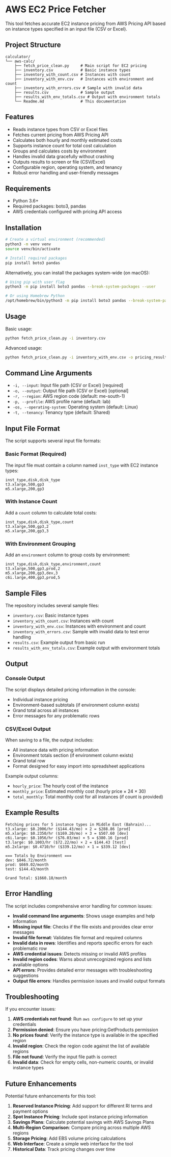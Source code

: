 # AWS EC2 Price Fetcher

This tool fetches accurate EC2 instance pricing from AWS Pricing API based on instance types specified in an input file (CSV or Excel).

## Project Structure

```
calculator/
└── aws-calc/
    ├── fetch_price_clean.py     # Main script for EC2 pricing
    ├── inventory.csv            # Basic instance types
    ├── inventory_with_count.csv # Instances with count
    ├── inventory_with_env.csv   # Instances with environment and count
    ├── inventory_with_errors.csv # Sample with invalid data
    ├── results.csv              # Sample output
    ├── results_with_env_totals.csv # Output with environment totals
    └── Readme.md                # This documentation
```

## Features

- Reads instance types from CSV or Excel files
- Fetches current pricing from AWS Pricing API
- Calculates both hourly and monthly estimated costs
- Supports instance count for total cost calculation
- Groups and calculates costs by environment
- Handles invalid data gracefully without crashing
- Outputs results to screen or file (CSV/Excel)
- Configurable region, operating system, and tenancy
- Robust error handling and user-friendly messages

## Requirements

- Python 3.6+
- Required packages: boto3, pandas
- AWS credentials configured with pricing API access

## Installation

```bash
# Create a virtual environment (recommended)
python3 -m venv venv
source venv/bin/activate

# Install required packages
pip install boto3 pandas
```

Alternatively, you can install the packages system-wide (on macOS):

```bash
# Using pip with user flag
python3 -m pip install boto3 pandas --break-system-packages --user

# Or using Homebrew Python
/opt/homebrew/bin/python3 -m pip install boto3 pandas --break-system-packages --user
```

## Usage

Basic usage:

```bash
python fetch_price_clean.py -i inventory.csv
```

Advanced usage:

```bash
python fetch_price_clean.py -i inventory_with_env.csv -o pricing_results.csv -r us-east-1 -p my_aws_profile -os Windows -t Dedicated
```

## Command Line Arguments

- `-i, --input`: Input file path (CSV or Excel) [required]
- `-o, --output`: Output file path (CSV or Excel) [optional]
- `-r, --region`: AWS region code (default: me-south-1)
- `-p, --profile`: AWS profile name (default: lab)
- `-os, --operating-system`: Operating system (default: Linux)
- `-t, --tenancy`: Tenancy type (default: Shared)

## Input File Format

The script supports several input file formats:

### Basic Format (Required)
The input file must contain a column named `inst_type` with EC2 instance types:
```
inst_type,disk,disk_type
t3.xlarge,500,gp3
m5.xlarge,200,gp3
```

### With Instance Count
Add a `count` column to calculate total costs:
```
inst_type,disk,disk_type,count
t3.xlarge,500,gp3,2
m5.xlarge,200,gp3,3
```

### With Environment Grouping
Add an `environment` column to group costs by environment:
```
inst_type,disk,disk_type,environment,count
t3.xlarge,500,gp3,prod,2
m5.xlarge,200,gp3,dev,3
c6i.large,400,gp3,prod,5
```

## Sample Files

The repository includes several sample files:

- `inventory.csv`: Basic instance types
- `inventory_with_count.csv`: Instances with count
- `inventory_with_env.csv`: Instances with environment and count
- `inventory_with_errors.csv`: Sample with invalid data to test error handling
- `results.csv`: Example output from basic run
- `results_with_env_totals.csv`: Example output with environment totals

## Output

### Console Output
The script displays detailed pricing information in the console:
- Individual instance pricing
- Environment-based subtotals (if environment column exists)
- Grand total across all instances
- Error messages for any problematic rows

### CSV/Excel Output
When saving to a file, the output includes:
- All instance data with pricing information
- Environment totals section (if environment column exists)
- Grand total row
- Format designed for easy import into spreadsheet applications

Example output columns:
- `hourly_price`: The hourly cost of the instance
- `monthly_price`: Estimated monthly cost (hourly price × 24 × 30)
- `total_monthly`: Total monthly cost for all instances (if count is provided)

## Example Results

```
Fetching prices for 5 instance types in Middle East (Bahrain)...
t3.xlarge: $0.2006/hr ($144.43/mo) × 2 = $288.86 [prod]
m5.xlarge: $0.2350/hr ($169.20/mo) × 3 = $507.60 [dev]
c6i.large: $0.1056/hr ($76.03/mo) × 5 = $380.16 [prod]
t3.large: $0.1003/hr ($72.22/mo) × 2 = $144.43 [test]
m5.2xlarge: $0.4710/hr ($339.12/mo) × 1 = $339.12 [dev]

=== Totals by Environment ===
dev: $846.72/month
prod: $669.02/month
test: $144.43/month

Grand Total: $1660.18/month
```

## Error Handling

The script includes comprehensive error handling for common issues:

- **Invalid command line arguments**: Shows usage examples and help information
- **Missing input file**: Checks if the file exists and provides clear error messages
- **Invalid file format**: Validates file format and required columns
- **Invalid data in rows**: Identifies and reports specific errors for each problematic row
- **AWS credential issues**: Detects missing or invalid AWS profiles
- **Invalid region codes**: Warns about unrecognized regions and lists available options
- **API errors**: Provides detailed error messages with troubleshooting suggestions
- **Output file errors**: Handles permission issues and invalid output formats

## Troubleshooting

If you encounter issues:

1. **AWS credentials not found**: Run `aws configure` to set up your credentials
2. **Permission denied**: Ensure you have pricing:GetProducts permission
3. **No prices found**: Verify the instance type is available in the specified region
4. **Invalid region**: Check the region code against the list of available regions
5. **File not found**: Verify the input file path is correct
6. **Invalid data**: Check for empty cells, non-numeric counts, or invalid instance types

## Future Enhancements

Potential future enhancements for this tool:

1. **Reserved Instance Pricing**: Add support for different RI terms and payment options
2. **Spot Instance Pricing**: Include spot instance pricing information
3. **Savings Plans**: Calculate potential savings with AWS Savings Plans
4. **Multi-Region Comparison**: Compare pricing across multiple AWS regions
5. **Storage Pricing**: Add EBS volume pricing calculations
6. **Web Interface**: Create a simple web interface for the tool
7. **Historical Data**: Track pricing changes over time

